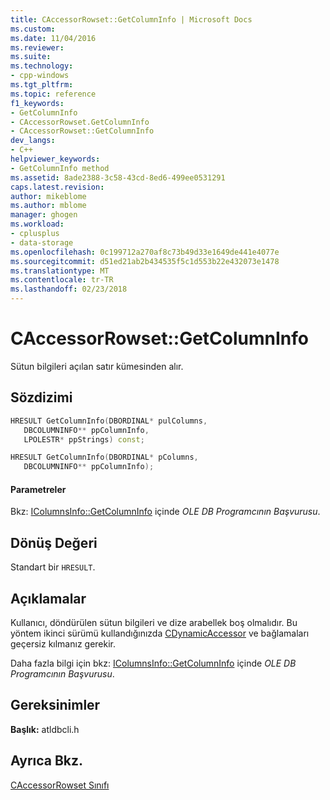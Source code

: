 ```yaml
---
title: CAccessorRowset::GetColumnInfo | Microsoft Docs
ms.custom: 
ms.date: 11/04/2016
ms.reviewer: 
ms.suite: 
ms.technology:
- cpp-windows
ms.tgt_pltfrm: 
ms.topic: reference
f1_keywords:
- GetColumnInfo
- CAccessorRowset.GetColumnInfo
- CAccessorRowset::GetColumnInfo
dev_langs:
- C++
helpviewer_keywords:
- GetColumnInfo method
ms.assetid: 8ade2388-3c58-43cd-8ed6-499ee0531291
caps.latest.revision: 
author: mikeblome
ms.author: mblome
manager: ghogen
ms.workload:
- cplusplus
- data-storage
ms.openlocfilehash: 0c199712a270af8c73b49d33e1649de441e4077e
ms.sourcegitcommit: d51ed21ab2b434535f5c1d553b22e432073e1478
ms.translationtype: MT
ms.contentlocale: tr-TR
ms.lasthandoff: 02/23/2018
---
```

# <a name="caccessorrowsetgetcolumninfo"></a>CAccessorRowset::GetColumnInfo
Sütun bilgileri açılan satır kümesinden alır.  
  
## <a name="syntax"></a>Sözdizimi  
  
```cpp
HRESULT GetColumnInfo(DBORDINAL* pulColumns,  
   DBCOLUMNINFO** ppColumnInfo,  
   LPOLESTR* ppStrings) const;  

HRESULT GetColumnInfo(DBORDINAL* pColumns,  
   DBCOLUMNINFO** ppColumnInfo);  
```  
  
#### <a name="parameters"></a>Parametreler  
 Bkz: [IColumnsInfo::GetColumnInfo](https://msdn.microsoft.com/en-us/library/ms722704.aspx) içinde *OLE DB Programcının Başvurusu*.  
  
## <a name="return-value"></a>Dönüş Değeri  
 Standart bir `HRESULT`.  
  
## <a name="remarks"></a>Açıklamalar  
 Kullanıcı, döndürülen sütun bilgileri ve dize arabellek boş olmalıdır. Bu yöntem ikinci sürümü kullandığınızda [CDynamicAccessor](../../data/oledb/cdynamicaccessor-class.md) ve bağlamaları geçersiz kılmanız gerekir.  
  
 Daha fazla bilgi için bkz: [IColumnsInfo::GetColumnInfo](https://msdn.microsoft.com/en-us/library/ms722704.aspx) içinde *OLE DB Programcının Başvurusu*.  
  
## <a name="requirements"></a>Gereksinimler  
 **Başlık:** atldbcli.h  
  
## <a name="see-also"></a>Ayrıca Bkz.  
 [CAccessorRowset Sınıfı](../../data/oledb/caccessorrowset-class.md)